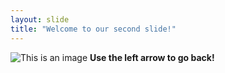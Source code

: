```yaml
---
layout: slide
title: "Welcome to our second slide!"
---
```

![This is an image](https://myoctocat.com/assets/images/base-octocat.svg)
**Use the left arrow to go back!**